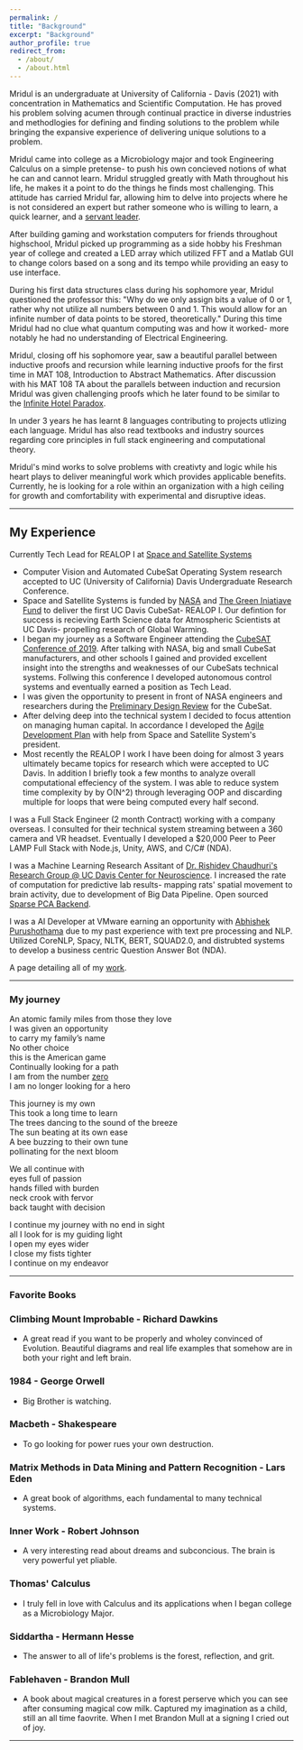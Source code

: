 ```yaml
---
permalink: /
title: "Background"
excerpt: "Background"
author_profile: true
redirect_from: 
  - /about/
  - /about.html
---      
```

Mridul is an undergraduate at University of California - Davis (2021) with concentration in Mathematics and Scientific Computation. He has proved his problem solving acumen through continual practice in diverse industries and methodlogies for defining and finding solutions to the problem while bringing the expansive experience of delivering unique solutions to a problem.  

Mridul came into college as a Microbiology major and took Engineering Calculus on a simple pretense- to push his own concieved notions of what he can and cannot learn. Mridul struggled greatly with Math throughout his life, he makes it a point to do the things he finds most challenging. This attitude has carried Mridul far, allowing him to delve into projects where he is not considered an expert but rather someone who is willing to learn, a quick learner, and a [servant leader](https://www.forbes.com/sites/forbescoachescouncil/2020/03/11/traditional-leadership-vs-servant-leadership/?sh=625ff0d4451e).  

After building gaming and workstation computers for friends throughout highschool, Mridul picked up programming as a side hobby his Freshman year of college and created a LED array which utilized FFT and a Matlab GUI to change colors based on a song and its tempo while providing an easy to use interface.     

During his first data structures class during his sophomore year, Mridul questioned the professor this: "Why do we only assign bits a value of 0 or 1, rather why not utilize all numbers between 0 and 1. This would allow for an infinite number of data points to be stored, theoretically." During this time Mridul had no clue what quantum computing was and how it worked- more notably he had no understanding of Electrical Engineering.     

Mridul, closing off his sophomore year, saw a beautiful parallel between inductive proofs and recursion while learning inductive proofs for the first time in MAT 108, Introduction to Abstract Mathematics. After discussion with his MAT 108 TA about the parallels between induction and recursion Mridul was given challenging proofs which he later found to be similar to the [Infinite Hotel Paradox](https://en.wikipedia.org/wiki/Hilbert%27s_paradox_of_the_Grand_Hotel).     

In under 3 years he has learnt 8 languages contributing to projects utlizing each language. Mridul has also read textbooks and industry sources regarding core principles in full stack engineering and computational theory.    

Mridul's mind works to solve problems with creativty and logic while his heart plays to deliver meaningful work which provides applicable benefits. Currently, he is looking for a role within an organization with a high ceiling for growth and comfortability with experimental and disruptive ideas.     

 
---

## My Experience

Currently Tech Lead for REALOP I at [Space and Satellite Systems](https://www.ucdspaceandsatellitesystems.com/)    
* Computer Vision and Automated CubeSat Operating System research accepted to UC (University of California) Davis Undergraduate Research Conference.    
* Space and Satellite Systems is funded by [NASA](https://www.nasa.gov/content/about-cubesat-launch-initiative) and [The Green Iniatiave Fund](https://tgif.ucdavis.edu/) to deliver the first UC Davis CubeSat- REALOP I. Our defintion for success is recieving Earth Science data for Atmospheric Scientists at UC Davis- propelling research of Global Warming. 
* I began my journey as a Software Engineer attending the [CubeSAT Conference of 2019](https://www.linkedin.com/in/m161803398875s/detail/overlay-view/urn:li:fsd_profileTreasuryMedia:(ACoAACPUQp8BFbg_2SYAMZP5IzlGJQriLrFAYAM,1589568728711)/). After talking with NASA, big and small CubeSat manufacturers, and other schools I gained and provided excellent insight into the strengths and weaknesses of our CubeSats technical systems. Follwing this conference I developed autonomous control systems and eventually earned a position as Tech Lead. 
* I was given the opportunity to present in front of NASA engineers and researchers during the [Preliminary Design Review](https://docs.google.com/presentation/d/1vQKaiEhmzjhkJINsw5upEErIL7w0eli49ZhPyFmvKlU/edit?usp=sharing) for the CubeSat. 
* After delving deep into the technical system I decided to focus attention on managing human capital. In accordance I developed the [Agile Development Plan](https://docs.google.com/document/d/1HTuV9DAut5XUEbByYMVwbrtg67TxJGHilfT-uTqb6LQ/edit?usp=sharing) with help from Space and Satellite System's president. 
* Most recently the REALOP I work I have been doing for almost 3 years ultimately became topics for research which were accepted to UC Davis. In addition I briefly took a few months to analyze overall computational effeciency of the system. I was able to reduce system time complexity by by O(N^2) through leveraging OOP and discarding multiple for loops that were being computed every half second.     

I was a Full Stack Engineer (2 month Contract) working with a company overseas. I consulted for their technical system streaming between a 360 camera and VR headset. Eventually I developed a $20,000 Peer to Peer LAMP Full Stack with Node.js, Unity, AWS, and C/C# (NDA).        

I was a Machine Learning Research Assitant of [Dr. Rishidev Chaudhuri's Research Group @ UC Davis Center for Neuroscience](https://chaudhurilab.faculty.ucdavis.edu/people/). I increased the rate of computation for predictive lab results- mapping rats' spatial movement to brain activity, due to development of Big Data Pipeline. Open sourced [Sparse PCA Backend](https://github.com/mridulsar/PCA).       
    
I was a AI Developer at VMware earning an opportunity with [Abhishek Purushothama](https://www.linkedin.com/in/abhishekpurushothama/) due to my past experience with text pre processing and NLP. Utilized CoreNLP, Spacy, NLTK, BERT, SQUAD2.0, and distrubted systems to develop a business centric Question Answer Bot (NDA).    

A page detailing all of my [work](https://mertall.github.io/mertall//cv/).

---
### My journey    
An atomic family miles from those they love    
I was given an opportunity     
to carry my family’s name     
No other choice     
this is the American game     
Continually looking for a path   
I am from the number [zero](https://www.google.com/search?client=firefox-b-1-d&ei=XQxAYPfABMP5-gSJ1bXQAw&q=+Brahmagupta+zero&oq=+Brahmagupta+zero&gs_lcp=Cgdnd3Mtd2l6EAMyBQguEJMCMgYIABAHEB4yBggAEAcQHjIICAAQBxAFEB4yBggAEAgQHjIGCAAQBxAeOgcIABCwAxBDOgcILhCwAxBDOgQIABBDOggIABCxAxCDAToHCAAQsQMQQzoFCAAQsQM6AggAOgcILhANEJMCUL9fWNqAAWCcigFoAnACeACAAfcDiAHACpIBCzAuMy4wLjEuMC4xmAEAoAEBoAECqgEHZ3dzLXdpesgBCsABAQ&sclient=gws-wiz&ved=0ahUKEwi345zllJXvAhXDvJ4KHYlqDToQ4dUDCAw&uact=5)    
I am no longer looking for a hero   

This journey is my own    
This took a long time to learn    
The trees dancing to the sound of the breeze    
The sun beating at its own ease   
A bee buzzing to their own tune    
pollinating for the next bloom    

We all continue with    
eyes full of passion    
hands filled with burden    
neck crook with fervor    
back taught with decision    

I continue my journey with no end in sight    
all I look for is my guiding light    
I open my eyes wider    
I close my fists tighter    
I continue on my endeavor   

---
### Favorite Books

### Climbing Mount Improbable - Richard Dawkins     

 * A great read if you want to be properly and wholey convinced of Evolution. Beautiful diagrams and real life examples that somehow are in both your right and left brain.     
 
### 1984 - George Orwell

 * Big Brother is watching. 
 
### Macbeth - Shakespeare

 * To go looking for power rues your own destruction.    
 
### Matrix Methods in Data Mining and Pattern Recognition - Lars Eden

 * A great book of algorithms, each fundamental to many technical systems.   
 
### Inner Work - Robert Johnson     

 * A very interesting read about dreams and subconcious. The brain is very powerful yet pliable.    
 
### Thomas' Calculus     

 * I truly fell in love with Calculus and its applications when I began college as a Microbiology Major.    
 
### Siddartha - Hermann Hesse    

 * The answer to all of life's problems is the forest, reflection, and grit.   
 
### Fablehaven - Brandon Mull     

 * A book about magical creatures in a forest perserve which you can see after consuming magical cow milk. Captured my imagination as a child, still an all time faovrite. When I met Brandon Mull at a signing I cried out of joy.  

---


